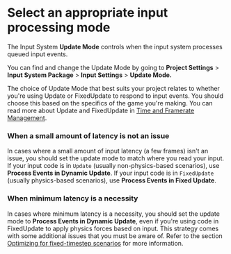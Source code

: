 # Select an appropriate input processing mode

The Input System **Update Mode** controls when the input system processes queued input events.

You can find and change the Update Mode by going to **Project Settings** \> **Input System Package** \> **Input Settings** \> **Update Mode.**

The choice of Update Mode that best suits your project relates to whether you're using Update or FixedUpdate to respond to input events. You should choose this based on the specifics of the game you're making. You can read more about Update and FixedUpdate in [Time and Framerate Management](https://docs.unity3d.com/Manual/TimeFrameManagement.html).

### When a small amount of latency is not an issue

In cases where a small amount of input latency (a few frames) isn't an issue, you should set the update mode to match where you read your input. If your input code is in `Update` (usually non-physics-based scenarios), use **Process Events in Dynamic Update**. If your input code is in `FixedUpdate` (usually physics-based scenarios), use **Process Events in Fixed Update**.

### When minimum latency is a necessity

In cases where minimum latency is a necessity, you should set the update mode to **Process Events in Dynamic Update**, even if you're using code in FixedUpdate to apply physics forces based on input. This strategy comes with some additional issues that you must be aware of. Refer to the section [Optimizing for fixed-timestep scenarios](TimingOptimizeForFixedUpdate.md) for more information.
